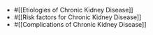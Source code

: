 - #[[Etiologies of Chronic Kidney Disease]]
- #[[Risk factors for Chronic Kidney Disease]]
- #[[Complications of Chronic Kidney Disease]]